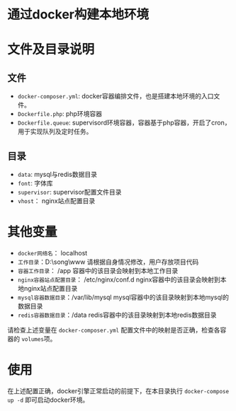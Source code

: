 # 通过docker构建本地环境

# 文件及目录说明

## 文件
- `docker-composer.yml`: docker容器编排文件，也是搭建本地环境的入口文件。
- `Dockerfile.php`: php环境容器
- `Dockerfile.queue`: supervisord环境容器，容器基于php容器，开启了cron，用于实现队列及定时任务。

## 目录
- `data`: mysql与redis数据目录
- `font`: 字体库
- `supervisor`: supervisor配置文件目录
- `vhost`： nginx站点配置目录

# 其他变量
- `docker网络名`： localhost
- `工作目录`：D:\song\www 请根据自身情况修改，用户存放项目代码
- `容器工作目录`： /app 容器中的该目录会映射到本地工作目录
- `nginx容器站点配置目录`： /etc/nginx/conf.d nginx容器中的该目录会映射到本地nginx站点配置目录
- `mysql容器数据目录`：/var/lib/mysql mysql容器中的该目录映射到本地mysql的数据目录
- `redis容器数据目录`：/data redis容器中的该目录映射到本地redis数据目录

请检查上述变量在 `docker-composer.yml` 配置文件中的映射是否正确，检查各容器的 `volumes`项。

# 使用
在上述配置正确，docker引擎正常启动的前提下，在本目录执行 `docker-compose up -d` 即可启动docker环境。
